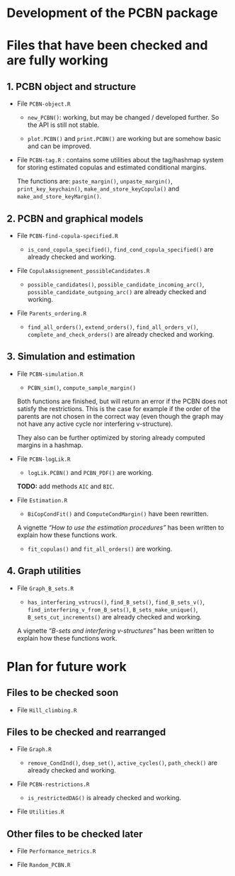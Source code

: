 Development of the PCBN package
================

# Files that have been checked and are fully working

## 1. PCBN object and structure

- File `PCBN-object.R`

  - `new_PCBN()`: working, but may be changed / developed further. So
    the API is still not stable.

  - `plot.PCBN()` and `print.PCBN()` are working but are somehow basic
    and can be improved.

- File `PCBN-tag.R` : contains some utilities about the tag/hashmap
  system for storing estimated copulas and estimated conditional
  margins.

  The functions are: `paste_margin()`, `unpaste_margin()`,
  `print_key_keychain()`, `make_and_store_keyCopula()` and
  `make_and_store_keyMargin()`.

## 2. PCBN and graphical models

- File `PCBN-find-copula-specified.R`

  - `is_cond_copula_specified()`, `find_cond_copula_specified()` are
    already checked and working.

- File `CopulaAssignement_possibleCandidates.R`

  - `possible_candidates()`, `possible_candidate_incoming_arc()`,
    `possible_candidate_outgoing_arc()` are already checked and working.

- File `Parents_ordering.R`

  - `find_all_orders()`, `extend_orders()`, `find_all_orders_v()`,
    `complete_and_check_orders()` are already checked and working.

## 3. Simulation and estimation

- File `PCBN-simulation.R`

  - `PCBN_sim()`, `compute_sample_margin()`

  Both functions are finished, but will return an error if the PCBN does
  not satisfy the restrictions. This is the case for example if the
  order of the parents are not chosen in the correct way (even though
  the graph may not have any active cycle nor interfering v-structure).

  They also can be further optimized by storing already computed margins
  in a hashmap.

- File `PCBN-logLik.R`

  - `logLik.PCBN()` and `PCBN_PDF()` are working.

  **TODO:** add methods `AIC` and `BIC`.

- File `Estimation.R`

  - `BiCopCondFit()` and `ComputeCondMargin()` have been rewritten.

  A vignette *“How to use the estimation procedures”* has been written
  to explain how these functions work.

  - `fit_copulas()` and `fit_all_orders()` are working.

## 4. Graph utilities

- File `Graph_B_sets.R`
  - `has_interfering_vstrucs()`, `find_B_sets()`, `find_B_sets_v()`,
    `find_interfering_v_from_B_sets()`, `B_sets_make_unique()`,
    `B_sets_cut_increments()` are already checked and working.

  A vignette *“B-sets and interfering v-structures”* has been written to
  explain how these functions work.

# Plan for future work

## Files to be checked soon

- File `Hill_climbing.R`

## Files to be checked and rearranged

- File `Graph.R`

  - `remove_CondInd()`, `dsep_set()`, `active_cycles()`, `path_check()`
    are already checked and working.

- File `PCBN-restrictions.R`

  - `is_restrictedDAG()` is already checked and working.

- File `Utilities.R`

## Other files to be checked later

- File `Performance_metrics.R`

- File `Random_PCBN.R`
